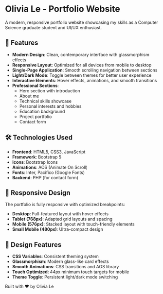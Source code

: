 # Olivia Le - Portfolio Website

A modern, responsive portfolio website showcasing my skills as a Computer Science graduate student and UI/UX enthusiast.

## 🚀 Features

- **Modern Design**: Clean, contemporary interface with glassmorphism effects
- **Responsive Layout**: Optimized for all devices from mobile to desktop
- **Single-Page Application**: Smooth scrolling navigation between sections
- **Light/Dark Mode**: Toggle between themes for better user experience
- **Interactive Elements**: Hover effects, animations, and smooth transitions
- **Professional Sections**: 
  - Hero section with introduction
  - About me 
  - Technical skills showcase
  - Personal interests and hobbies
  - Education background
  - Project portfolio
  - Contact form

## 🛠️ Technologies Used

- **Frontend**: HTML5, CSS3, JavaScript
- **Framework**: Bootstrap 5
- **Icons**: Bootstrap Icons
- **Animations**: AOS (Animate On Scroll)
- **Fonts**: Inter, Pacifico (Google Fonts)
- **Backend**: PHP (for contact form)

## 📱 Responsive Design

The portfolio is fully responsive with optimized breakpoints:
- **Desktop**: Full-featured layout with hover effects
- **Tablet (768px)**: Adapted grid layouts and spacing
- **Mobile (576px)**: Stacked layout with touch-friendly elements
- **Small Mobile (480px)**: Ultra-compact design

## 🎨 Design Features

- **CSS Variables**: Consistent theming system
- **Glassmorphism**: Modern glass-like card effects
- **Smooth Animations**: CSS transitions and AOS library
- **Touch Optimized**: 44px minimum touch targets for mobile
- **Theme Toggle**: Persistent light/dark mode switching


Built with ❤️ by Olivia Le
